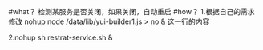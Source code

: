 #what？
检测某服务是否关闭，如果关闭，自动重启
#how？
1.根据自己的需求修改
nohup node /data/lib/yui-builder1.js > no & 这一行的内容

2.nohup sh restrat-service.sh &

